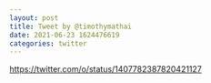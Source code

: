 ```yaml
--- 
layout: post 
title: Tweet by @timothymathai 
date: 2021-06-23 1624476619 
categories: twitter 
--- 
```

https://twitter.com/o/status/1407782387820421127